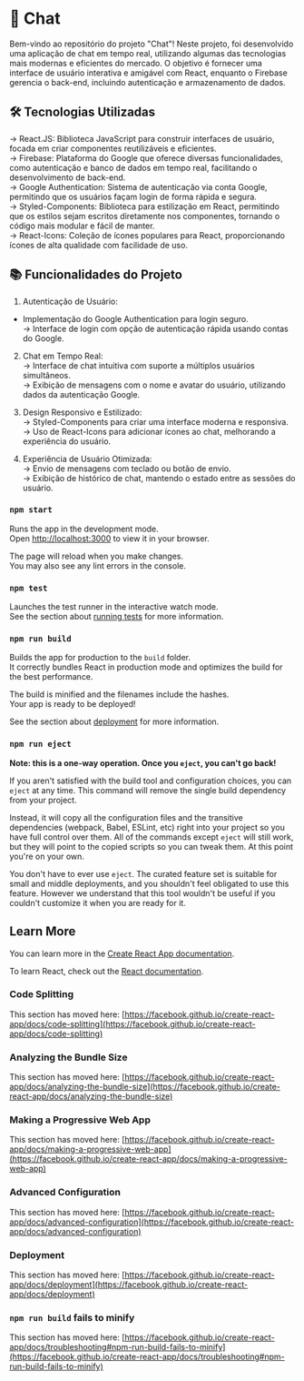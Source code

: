 # 🚀 Chat

Bem-vindo ao repositório do projeto "Chat"! Neste projeto, foi desenvolvido uma aplicação de chat em tempo real, utilizando algumas das tecnologias mais modernas e eficientes do mercado. O objetivo é fornecer uma interface de usuário interativa e amigável com React, enquanto o Firebase gerencia o back-end, incluindo autenticação e armazenamento de dados.

## 🛠️ Tecnologias Utilizadas

-> React.JS: Biblioteca JavaScript para construir interfaces de usuário, focada em criar componentes reutilizáveis e eficientes.<br>
-> Firebase: Plataforma do Google que oferece diversas funcionalidades, como autenticação e banco de dados em tempo real, facilitando o desenvolvimento de back-end.<br>
-> Google Authentication: Sistema de autenticação via conta Google, permitindo que os usuários façam login de forma rápida e segura.<br>
-> Styled-Components: Biblioteca para estilização em React, permitindo que os estilos sejam escritos diretamente nos componentes, tornando o código mais modular e fácil de manter.<br>
-> React-Icons: Coleção de ícones populares para React, proporcionando ícones de alta qualidade com facilidade de uso.<br>

## 📚 Funcionalidades do Projeto

1. Autenticação de Usuário:<br>
  - Implementação do Google Authentication para login seguro.<br>
  -> Interface de login com opção de autenticação rápida usando contas do Google.<br>
   
2. Chat em Tempo Real:<br>
  -> Interface de chat intuitiva com suporte a múltiplos usuários simultâneos.<br>
  -> Exibição de mensagens com o nome e avatar do usuário, utilizando dados da autenticação Google.<br>
   
3. Design Responsivo e Estilizado:<br>
  -> Styled-Components para criar uma interface moderna e responsiva.<br>
  -> Uso de React-Icons para adicionar ícones ao chat, melhorando a experiência do usuário.<br>

4. Experiência de Usuário Otimizada:<br>
  -> Envio de mensagens com teclado ou botão de envio.<br>
  -> Exibição de histórico de chat, mantendo o estado entre as sessões do usuário.<br>
  
### `npm start`

Runs the app in the development mode.\
Open [http://localhost:3000](http://localhost:3000) to view it in your browser.

The page will reload when you make changes.\
You may also see any lint errors in the console.

### `npm test`

Launches the test runner in the interactive watch mode.\
See the section about [running tests](https://facebook.github.io/create-react-app/docs/running-tests) for more information.

### `npm run build`

Builds the app for production to the `build` folder.\
It correctly bundles React in production mode and optimizes the build for the best performance.

The build is minified and the filenames include the hashes.\
Your app is ready to be deployed!

See the section about [deployment](https://facebook.github.io/create-react-app/docs/deployment) for more information.

### `npm run eject`

**Note: this is a one-way operation. Once you `eject`, you can't go back!**

If you aren't satisfied with the build tool and configuration choices, you can `eject` at any time. This command will remove the single build dependency from your project.

Instead, it will copy all the configuration files and the transitive dependencies (webpack, Babel, ESLint, etc) right into your project so you have full control over them. All of the commands except `eject` will still work, but they will point to the copied scripts so you can tweak them. At this point you're on your own.

You don't have to ever use `eject`. The curated feature set is suitable for small and middle deployments, and you shouldn't feel obligated to use this feature. However we understand that this tool wouldn't be useful if you couldn't customize it when you are ready for it.

## Learn More

You can learn more in the [Create React App documentation](https://facebook.github.io/create-react-app/docs/getting-started).

To learn React, check out the [React documentation](https://reactjs.org/).

### Code Splitting

This section has moved here: [https://facebook.github.io/create-react-app/docs/code-splitting](https://facebook.github.io/create-react-app/docs/code-splitting)

### Analyzing the Bundle Size

This section has moved here: [https://facebook.github.io/create-react-app/docs/analyzing-the-bundle-size](https://facebook.github.io/create-react-app/docs/analyzing-the-bundle-size)

### Making a Progressive Web App

This section has moved here: [https://facebook.github.io/create-react-app/docs/making-a-progressive-web-app](https://facebook.github.io/create-react-app/docs/making-a-progressive-web-app)

### Advanced Configuration

This section has moved here: [https://facebook.github.io/create-react-app/docs/advanced-configuration](https://facebook.github.io/create-react-app/docs/advanced-configuration)

### Deployment

This section has moved here: [https://facebook.github.io/create-react-app/docs/deployment](https://facebook.github.io/create-react-app/docs/deployment)

### `npm run build` fails to minify

This section has moved here: [https://facebook.github.io/create-react-app/docs/troubleshooting#npm-run-build-fails-to-minify](https://facebook.github.io/create-react-app/docs/troubleshooting#npm-run-build-fails-to-minify)
